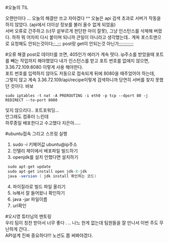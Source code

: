 #오늘의 TIL

오랜만이다 ...
오늘의 해결만 쓰고 자야겠다 ^^
오늘은 api 검색 초과로 서버가 작동을 하지 않았다. (api에서 더이상 정보를 불러 올수 없게 되었음)  
서버 오류로 간주하고 (너무 섵부르게 판단한 마이 잘못), 그냥 인스턴스를 삭제해 버렸다. 하하
뭐 어차피 다시 붙이며 되니까 큰일이 아니라고 생각했는데..
계쏙 포스트맨으로 요청해도 안되는것이다;;_;;; post랑 get이 안되는것 아닌가;;;;;;;;;;;


#오류 해결
post로 데이터를 쏘면, 405인가 에러가 계속 떳다.
ip주소를 받았을때 포트를 빼는 작업까지 해야했었다 
내가 인스턴스를 받고 포트 번호를 없애지 않으면, 3.36.72.109:8080 이렇게 사용 해야한다.  
포트 번호를 입력하지 않아도 저동으로 접속되게 뒤에 8080을 때주었어야 하는데,  
그렇지 않고 계속 3.36.72.109/api/recipe이렇게 검색하니까 당연히 서버를 찾지 못했던 것이다. 바보   


```
sudo iptables -t nat -A PREROUTING -i eth0 -p tcp --dport 80 -j REDIRECT --to-port 8080
```
잊지 않으리다.. 포트포워딩...  
안그래도 컴퓨터 느린데  
하루종일 배포한다고 수고했다 지은아.....  

#ubuntu접속 그리고 스프링 실행
1. sudo -i 키페어값 ubuntu@ip주소
2. 인텔리 제이에서 배포파일 빌드하기  
3. openjdk를 설치 안했다면 설치하기 
```java
 sudo apt-get update
 sudo apt-get install open jdk-8-jdk
 java -version ( jdk install 확인하는 코드)
```
4. 파이질라로 빌드 파일 올리기
5. ls해서 잘 들어왔나 확인하기
6. java -jar 파일이름
7. url확인

#오시영 튜터님의 멘토링  
우리 팀이 칭찬 받아서 너무 좋다 . .. 나느 한게 없는데 팀원들을 잘 만나서 이번 주도 무난하게 간다..  
API설계 진짜 중요하다!!! 노션도 쫌 써봐야겠다.